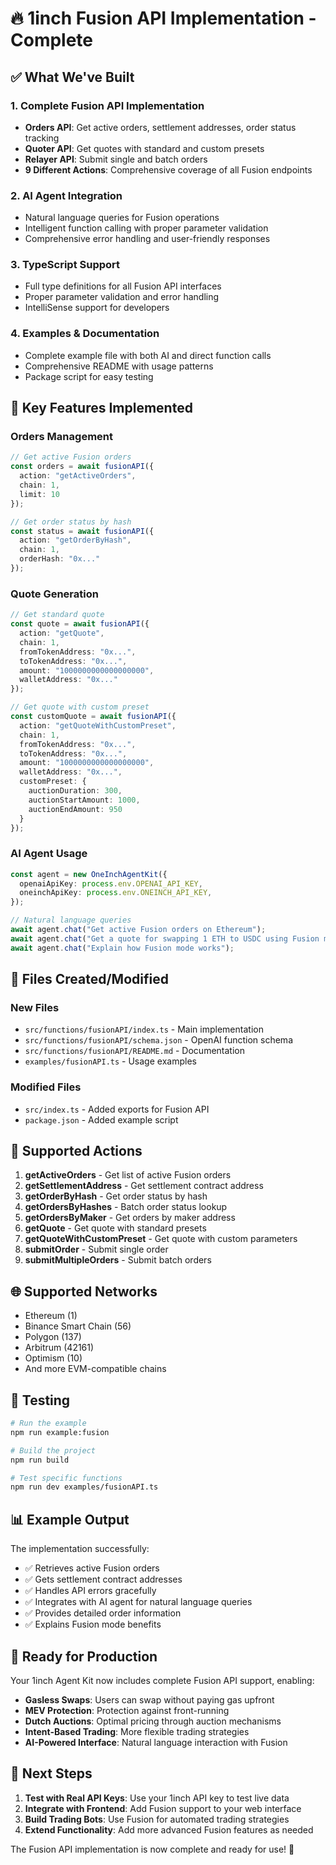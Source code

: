 # 🔥 1inch Fusion API Implementation - Complete

## ✅ What We've Built

### 1. Complete Fusion API Implementation
- **Orders API**: Get active orders, settlement addresses, order status tracking
- **Quoter API**: Get quotes with standard and custom presets
- **Relayer API**: Submit single and batch orders
- **9 Different Actions**: Comprehensive coverage of all Fusion endpoints

### 2. AI Agent Integration
- Natural language queries for Fusion operations
- Intelligent function calling with proper parameter validation
- Comprehensive error handling and user-friendly responses

### 3. TypeScript Support
- Full type definitions for all Fusion API interfaces
- Proper parameter validation and error handling
- IntelliSense support for developers

### 4. Examples & Documentation
- Complete example file with both AI and direct function calls
- Comprehensive README with usage patterns
- Package script for easy testing

## 🚀 Key Features Implemented

### Orders Management
```typescript
// Get active Fusion orders
const orders = await fusionAPI({
  action: "getActiveOrders",
  chain: 1,
  limit: 10
});

// Get order status by hash
const status = await fusionAPI({
  action: "getOrderByHash", 
  chain: 1,
  orderHash: "0x..."
});
```

### Quote Generation
```typescript
// Get standard quote
const quote = await fusionAPI({
  action: "getQuote",
  chain: 1,
  fromTokenAddress: "0x...",
  toTokenAddress: "0x...",
  amount: "1000000000000000000",
  walletAddress: "0x..."
});

// Get quote with custom preset
const customQuote = await fusionAPI({
  action: "getQuoteWithCustomPreset",
  chain: 1,
  fromTokenAddress: "0x...",
  toTokenAddress: "0x...",
  amount: "1000000000000000000",
  walletAddress: "0x...",
  customPreset: {
    auctionDuration: 300,
    auctionStartAmount: 1000,
    auctionEndAmount: 950
  }
});
```

### AI Agent Usage
```typescript
const agent = new OneInchAgentKit({
  openaiApiKey: process.env.OPENAI_API_KEY,
  oneinchApiKey: process.env.ONEINCH_API_KEY,
});

// Natural language queries
await agent.chat("Get active Fusion orders on Ethereum");
await agent.chat("Get a quote for swapping 1 ETH to USDC using Fusion mode");
await agent.chat("Explain how Fusion mode works");
```

## 📁 Files Created/Modified

### New Files
- `src/functions/fusionAPI/index.ts` - Main implementation
- `src/functions/fusionAPI/schema.json` - OpenAI function schema
- `src/functions/fusionAPI/README.md` - Documentation
- `examples/fusionAPI.ts` - Usage examples

### Modified Files
- `src/index.ts` - Added exports for Fusion API
- `package.json` - Added example script

## 🎯 Supported Actions

1. **getActiveOrders** - Get list of active Fusion orders
2. **getSettlementAddress** - Get settlement contract address  
3. **getOrderByHash** - Get order status by hash
4. **getOrdersByHashes** - Batch order status lookup
5. **getOrdersByMaker** - Get orders by maker address
6. **getQuote** - Get quote with standard presets
7. **getQuoteWithCustomPreset** - Get quote with custom parameters
8. **submitOrder** - Submit single order
9. **submitMultipleOrders** - Submit batch orders

## 🌐 Supported Networks

- Ethereum (1)
- Binance Smart Chain (56) 
- Polygon (137)
- Arbitrum (42161)
- Optimism (10)
- And more EVM-compatible chains

## 🔧 Testing

```bash
# Run the example
npm run example:fusion

# Build the project
npm run build

# Test specific functions
npm run dev examples/fusionAPI.ts
```

## 📊 Example Output

The implementation successfully:
- ✅ Retrieves active Fusion orders
- ✅ Gets settlement contract addresses
- ✅ Handles API errors gracefully
- ✅ Integrates with AI agent for natural language queries
- ✅ Provides detailed order information
- ✅ Explains Fusion mode benefits

## 🎉 Ready for Production

Your 1inch Agent Kit now includes complete Fusion API support, enabling:

- **Gasless Swaps**: Users can swap without paying gas upfront
- **MEV Protection**: Protection against front-running
- **Dutch Auctions**: Optimal pricing through auction mechanisms
- **Intent-Based Trading**: More flexible trading strategies
- **AI-Powered Interface**: Natural language interaction with Fusion

## 🔗 Next Steps

1. **Test with Real API Keys**: Use your 1inch API key to test live data
2. **Integrate with Frontend**: Add Fusion support to your web interface
3. **Build Trading Bots**: Use Fusion for automated trading strategies
4. **Extend Functionality**: Add more advanced Fusion features as needed

The Fusion API implementation is now complete and ready for use! 🚀